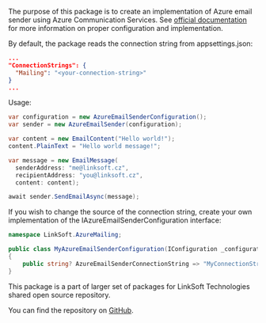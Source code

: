 The purpose of this package is to create an implementation of Azure email sender using Azure Communication Services. See [official documentation](https://learn.microsoft.com/en-us/azure/communication-services/quickstarts/email/send-email?tabs=linux%2Cconnection-string%2Csend-email-and-get-status-async%2Csync-client&pivots=platform-azportal) for more information on proper configuration and implementation.

By default, the package reads the connection string from appsettings.json:

```json
...
"ConnectionStrings": {
  "Mailing": "<your-connection-string>"
}
...
```

Usage:
```csharp
var configuration = new AzureEmailSenderConfiguration();
var sender = new AzureEmailSender(configuration);

var content = new EmailContent("Hello world!");
content.PlainText = "Hello world message!";

var message = new EmailMessage(
  senderAddress: "me@linksoft.cz",
  recipientAddress: "you@linksoft.cz",
  content: content);

await sender.SendEmailAsync(message);
```

If you wish to change the source of the connection string, create your own implementation of the IAzureEmailSenderConfiguration interface:
```csharp
namespace LinkSoft.AzureMailing;

public class MyAzureEmailSenderConfiguration(IConfiguration _configuration) : IAzureEmailSenderConfiguration
{
    public string? AzureEmailSenderConnectionString => "MyConnectionStringSource";
}
```

This package is a part of larger set of packages for LinkSoft Technologies shared open source repository.

You can find the repository on [GitHub](https://github.com/Linksofteu/LinkSoft).
